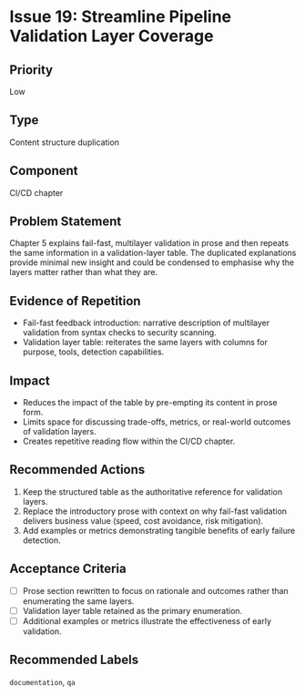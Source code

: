 # Issue 19: Streamline Pipeline Validation Layer Coverage

## Priority
Low

## Type
Content structure duplication

## Component
CI/CD chapter

## Problem Statement
Chapter 5 explains fail-fast, multilayer validation in prose and then repeats the same information in a validation-layer table. The duplicated explanations provide minimal new insight and could be condensed to emphasise why the layers matter rather than what they are.

## Evidence of Repetition
- Fail-fast feedback introduction: narrative description of multilayer validation from syntax checks to security scanning.
- Validation layer table: reiterates the same layers with columns for purpose, tools, detection capabilities.

## Impact
- Reduces the impact of the table by pre-empting its content in prose form.
- Limits space for discussing trade-offs, metrics, or real-world outcomes of validation layers.
- Creates repetitive reading flow within the CI/CD chapter.

## Recommended Actions
1. Keep the structured table as the authoritative reference for validation layers.
2. Replace the introductory prose with context on why fail-fast validation delivers business value (speed, cost avoidance, risk mitigation).
3. Add examples or metrics demonstrating tangible benefits of early failure detection.

## Acceptance Criteria
- [ ] Prose section rewritten to focus on rationale and outcomes rather than enumerating the same layers.
- [ ] Validation layer table retained as the primary enumeration.
- [ ] Additional examples or metrics illustrate the effectiveness of early validation.

## Recommended Labels
`documentation`, `qa`
